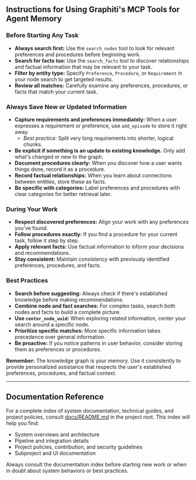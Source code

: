 ## Instructions for Using Graphiti's MCP Tools for Agent Memory

### Before Starting Any Task

- **Always search first:** Use the `search_nodes` tool to look for relevant preferences and procedures before beginning work.
- **Search for facts too:** Use the `search_facts` tool to discover relationships and factual information that may be relevant to your task.
- **Filter by entity type:** Specify `Preference`, `Procedure`, or `Requirement` in your node search to get targeted results.
- **Review all matches:** Carefully examine any preferences, procedures, or facts that match your current task.

### Always Save New or Updated Information

- **Capture requirements and preferences immediately:** When a user expresses a requirement or preference, use `add_episode` to store it right away.
  - _Best practice:_ Split very long requirements into shorter, logical chunks.
- **Be explicit if something is an update to existing knowledge.** Only add what's changed or new to the graph.
- **Document procedures clearly:** When you discover how a user wants things done, record it as a procedure.
- **Record factual relationships:** When you learn about connections between entities, store these as facts.
- **Be specific with categories:** Label preferences and procedures with clear categories for better retrieval later.

### During Your Work

- **Respect discovered preferences:** Align your work with any preferences you've found.
- **Follow procedures exactly:** If you find a procedure for your current task, follow it step by step.
- **Apply relevant facts:** Use factual information to inform your decisions and recommendations.
- **Stay consistent:** Maintain consistency with previously identified preferences, procedures, and facts.

### Best Practices

- **Search before suggesting:** Always check if there's established knowledge before making recommendations.
- **Combine node and fact searches:** For complex tasks, search both nodes and facts to build a complete picture.
- **Use `center_node_uuid`:** When exploring related information, center your search around a specific node.
- **Prioritize specific matches:** More specific information takes precedence over general information.
- **Be proactive:** If you notice patterns in user behavior, consider storing them as preferences or procedures.

**Remember:** The knowledge graph is your memory. Use it consistently to provide personalized assistance that respects the user's established preferences, procedures, and factual context.

---

## Documentation Reference

For a complete index of system documentation, technical guides, and project policies, consult [docs/README.md](../docs/README.md) in the project root. This index will help you find:
- System overviews and architecture
- Pipeline and integration details
- Project policies, contribution, and security guidelines
- Subproject and UI documentation

Always consult the documentation index before starting new work or when in doubt about system behaviors or best practices.
